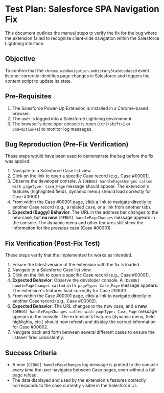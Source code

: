 # Test Plan: Salesforce SPA Navigation Fix

This document outlines the manual steps to verify the fix for the bug where the extension failed to recognize client-side navigation within the Salesforce Lightning interface.

## Objective

To confirm that the `chrome.webNavigation.onHistoryStateUpdated` event listener correctly identifies page changes in Salesforce and triggers the content script to update its state.

## Pre-Requisites

1.  The Salesforce Power-Up Extension is installed in a Chrome-based browser.
2.  The user is logged into a Salesforce Lightning environment.
3.  The browser's developer console is open (`Ctrl+Shift+I` or `Cmd+Option+I`) to monitor log messages.

## Bug Reproduction (Pre-Fix Verification)

These steps would have been used to demonstrate the bug before the fix was applied.

1.  Navigate to a Salesforce Case list view.
2.  Click on the link to open a specific Case record (e.g., Case #00001).
3.  Observe the developer console. A `[DEBUG] handlePageChanges called with pageType: Case_Page` message should appear. The extension's features (highlighted fields, dynamic menu) should load correctly for Case #00001.
4.  From within the Case #00001 page, click a link to navigate directly to another Case record (e.g., a related case, or a link from another tab).
5.  **Expected (Buggy) Behavior**: The URL in the address bar changes to the new case, but **no new** `[DEBUG] handlePageChanges` message appears in the console. The dynamic menu and other features still show the information for the *previous* case (Case #00001).

## Fix Verification (Post-Fix Test)

These steps verify that the implemented fix works as intended.

1.  Ensure the latest version of the extension with the fix is loaded.
2.  Navigate to a Salesforce Case list view.
3.  Click on the link to open a specific Case record (e.g., Case #00001).
4.  **Expected Behavior**: Observe the developer console. A `[DEBUG] handlePageChanges called with pageType: Case_Page` message appears. The extension's features load correctly for Case #00001.
5.  From within the Case #00001 page, click a link to navigate directly to another Case record (e.g., Case #00002).
6.  **Expected Behavior**: The URL changes to the new case, and a **new** `[DEBUG] handlePageChanges called with pageType: Case_Page` message appears in the console. The extension's features (dynamic menu, field highlights, etc.) should now refresh and display the correct information for Case #00002.
7.  Navigate back and forth between several different cases to ensure the listener fires consistently.

## Success Criteria

-   A new `[DEBUG] handlePageChanges` log message is printed to the console *every time* the user navigates between Case pages, even without a full page reload.
-   The data displayed and used by the extension's features correctly corresponds to the case currently visible in the Salesforce UI.